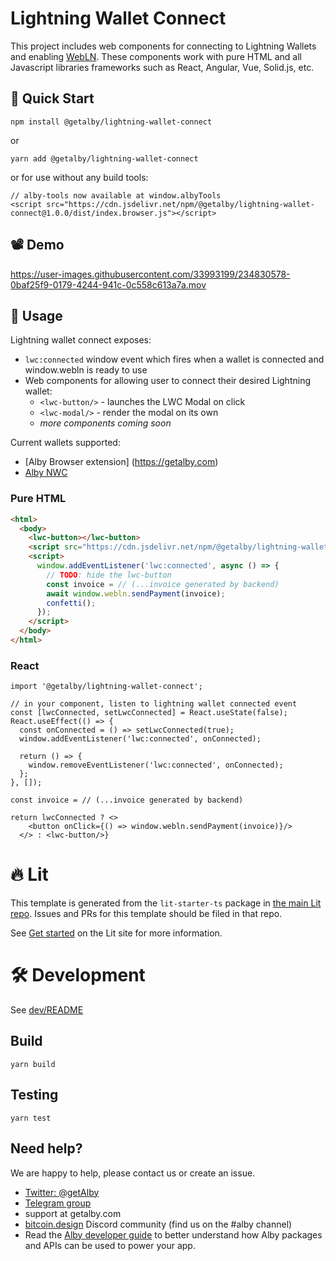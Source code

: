 # Lightning Wallet Connect

This project includes web components for connecting to Lightning Wallets and enabling [WebLN](https://webln.guide).
These components work with pure HTML and all Javascript libraries frameworks such as React, Angular, Vue, Solid.js, etc.

## 🚀 Quick Start

```
npm install @getalby/lightning-wallet-connect
```
or
```
yarn add @getalby/lightning-wallet-connect
```
or for use without any build tools:
```
// alby-tools now available at window.albyTools
<script src="https://cdn.jsdelivr.net/npm/@getalby/lightning-wallet-connect@1.0.0/dist/index.browser.js"></script>
```

## 📽️ Demo
https://user-images.githubusercontent.com/33993199/234830578-0baf25f9-0179-4244-941c-0c558c613a7a.mov

## 🤙 Usage

Lightning wallet connect exposes:
- `lwc:connected` window event which fires when a wallet is connected and window.webln is ready to use
- Web components for allowing user to connect their desired Lightning wallet:
  - `<lwc-button/>` - launches the LWC Modal on click
  - `<lwc-modal/>` - render the modal on its own
  - _more components coming soon_

Current wallets supported:
- [Alby Browser extension] (https://getalby.com)
- [Alby NWC](https://nwc.getalby.com)

### Pure HTML
```html
<html>
  <body>
    <lwc-button></lwc-button>
    <script src="https://cdn.jsdelivr.net/npm/@getalby/lightning-wallet-connect@1.0.0/dist/index.browser.js"></script>
    <script>
      window.addEventListener('lwc:connected', async () => {
        // TODO: hide the lwc-button
        const invoice = // (...invoice generated by backend)
        await window.webln.sendPayment(invoice);
        confetti();
      });
    </script>
  </body>
</html>
```

### React
```tsx
import '@getalby/lightning-wallet-connect';

// in your component, listen to lightning wallet connected event
const [lwcConnected, setLwcConnected] = React.useState(false);
React.useEffect(() => {
  const onConnected = () => setLwcConnected(true);
  window.addEventListener('lwc:connected', onConnected);

  return () => {
    window.removeEventListener('lwc:connected', onConnected);
  };
}, []);

const invoice = // (...invoice generated by backend)

return lwcConnected ? <>
    <button onClick={() => window.webln.sendPayment(invoice)}/>
  </> : <lwc-button/>}
```


# 🔥 Lit

This template is generated from the `lit-starter-ts` package in [the main Lit
repo](https://github.com/lit/lit). Issues and PRs for this template should be
filed in that repo.

See [Get started](https://lit.dev/docs/getting-started/) on the Lit site for more information.

# 🛠️ Development
See [dev/README](dev/README.md)

## Build
`yarn build`

## Testing
`yarn test`

## Need help?

We are happy to help, please contact us or create an issue.

* [Twitter: @getAlby](https://twitter.com/getAlby)
* [Telegram group](https://t.me/getAlby)
* support at getalby.com
* [bitcoin.design](https://bitcoin.design/) Discord community (find us on the #alby channel)
* Read the [Alby developer guide](https://guides.getalby.com/overall-guide/alby-for-developers/getting-started) to better understand how Alby packages and APIs can be used to power your app.